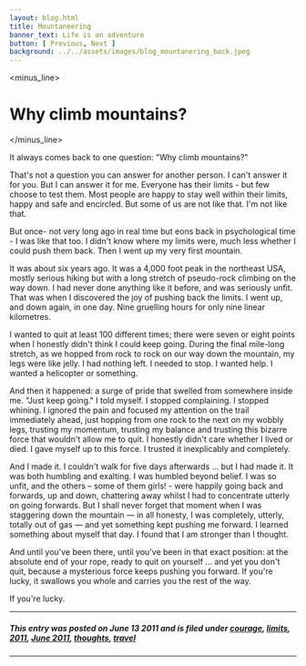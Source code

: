 ```yaml
---
layout: blog.html
title: Mountaneering
banner_text: Life is an adventure
button: [ Previous, Next ]
background: ../../assets/images/blog_mountanering_back.jpeg
---
```

<minus_line><h1> Why climb mountains? </h1></minus_line>

It always comes back to one question: "Why climb mountains?"

That's not a question you can answer for another person. I can't answer it for you. But I can answer it for me. Everyone has their limits - but few choose to test them. Most people are happy to stay well within their limits, happy and safe and encircled. But some of us are not like that. I'm not like that.

But once- not very long ago in real time but eons back in psychological time - I was like that too. I didn't know where my limits were, much less whether I could push them back. Then I went up my very first mountain.

It was about six years ago. It was a 4,000 foot peak in the northeast USA, mostly serious hiking but with a long stretch of pseudo-rock climbing on the way down. I had never done anything like it before, and was seriously unfit. That was when I discovered the joy of pushing back the limits. I went up, and down again, in one day. Nine gruelling hours for only nine linear kilometres.

I wanted to quit at least 100 different times; there were seven or eight points when I honestly didn't think I could keep going. During the final mile-long stretch, as we hopped from rock to rock on our way down the mountain, my legs were like jelly. I had nothing left. I needed to stop. I wanted help. I wanted a helicopter or something.

And then it happened: a surge of pride that swelled from somewhere inside me. "Just keep going." I told myself. I stopped complaining. I stopped whining. I ignored the pain and focused my attention on the trail immediately ahead, just hopping from one rock to the next on my wobbly legs, trusting my momentum, trusting my balance and trusting this bizarre force that wouldn't allow me to quit. I honestly didn't care whether I lived or died. I gave myself up to this force. I trusted it inexplicably and completely.

And I made it. I couldn't walk for five days afterwards … but I had made it. It was both humbling and exalting. I was humbled beyond belief. I was so unfit, and the others – some of them girls! - were happily going back and forwards, up and down, chattering away whilst I had to concentrate utterly on going forwards. But I shall never forget that moment when I was staggering down the mountain — in all honesty, I was completely, utterly, totally out of gas — and yet something kept pushing me forward. I learned something about myself that day. I found that I am stronger than I thought.

And until you've been there, until you've been in that exact position: at the absolute end of your rope, ready to quit on yourself … and yet you don't quit, because a mysterious force keeps pushing you forward. If you're lucky, it swallows you whole and carries you the rest of the way.

If you're lucky.

***

##### _This entry was posted on June 13 2011 and is filed under [courage](#), [limits](#), [2011](#), [June 2011](#), [thoughts](#), [travel](#)_

***

